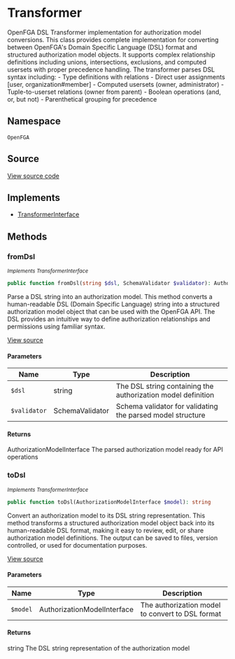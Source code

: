 # Transformer

OpenFGA DSL Transformer implementation for authorization model conversions. This class provides complete implementation for converting between OpenFGA&#039;s Domain Specific Language (DSL) format and structured authorization model objects. It supports complex relationship definitions including unions, intersections, exclusions, and computed usersets with proper precedence handling. The transformer parses DSL syntax including: - Type definitions with relations - Direct user assignments [user, organization#member] - Computed usersets (owner, administrator) - Tuple-to-userset relations (owner from parent) - Boolean operations (and, or, but not) - Parenthetical grouping for precedence

## Namespace
`OpenFGA`

## Source
[View source code](https://github.com/evansims/openfga-php/blob/main/src/Transformer.php)

## Implements
* [TransformerInterface](TransformerInterface.md)



## Methods
### fromDsl

*<small>Implements TransformerInterface</small>*  

```php
public function fromDsl(string $dsl, SchemaValidator $validator): AuthorizationModelInterface
```

Parse a DSL string into an authorization model. This method converts a human-readable DSL (Domain Specific Language) string into a structured authorization model object that can be used with the OpenFGA API. The DSL provides an intuitive way to define authorization relationships and permissions using familiar syntax.

[View source](https://github.com/evansims/openfga-php/blob/main/src/TransformerInterface.php#L44)

#### Parameters
| Name | Type | Description |
|------|------|-------------|
| `$dsl` | string | The DSL string containing the authorization model definition |
| `$validator` | SchemaValidator | Schema validator for validating the parsed model structure |

#### Returns
AuthorizationModelInterface
 The parsed authorization model ready for API operations

### toDsl

*<small>Implements TransformerInterface</small>*  

```php
public function toDsl(AuthorizationModelInterface $model): string
```

Convert an authorization model to its DSL string representation. This method transforms a structured authorization model object back into its human-readable DSL format, making it easy to review, edit, or share authorization model definitions. The output can be saved to files, version controlled, or used for documentation purposes.

[View source](https://github.com/evansims/openfga-php/blob/main/src/TransformerInterface.php#L59)

#### Parameters
| Name | Type | Description |
|------|------|-------------|
| `$model` | AuthorizationModelInterface | The authorization model to convert to DSL format |

#### Returns
string
 The DSL string representation of the authorization model

